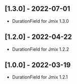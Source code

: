 ## [1.3.0] - 2022-07-01

- DurationField for Jmix 1.3.0

## [1.2.0] - 2022-04-22

- DurationField for Jmix 1.2.2

## [1.0.0] - 2022-03-19

- DurationField for Jmix 1.2.1
